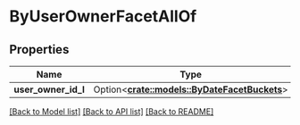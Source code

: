 # ByUserOwnerFacetAllOf

## Properties

Name | Type | Description | Notes
------------ | ------------- | ------------- | -------------
**user_owner_id_l** | Option<[**crate::models::ByDateFacetBuckets**](by_date_facet_buckets.md)> |  | [optional]

[[Back to Model list]](../README.md#documentation-for-models) [[Back to API list]](../README.md#documentation-for-api-endpoints) [[Back to README]](../README.md)


